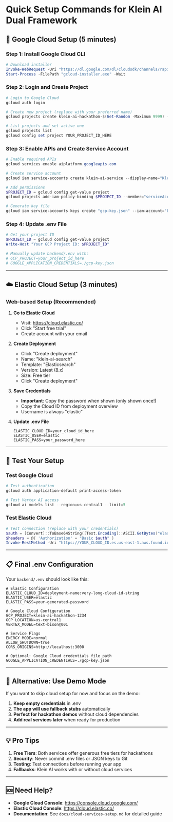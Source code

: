 # Quick Setup Commands for Klein AI Dual Framework

## 🚀 Google Cloud Setup (5 minutes)

### Step 1: Install Google Cloud CLI

```powershell
# Download installer
Invoke-WebRequest -Uri "https://dl.google.com/dl/cloudsdk/channels/rapid/GoogleCloudSDKInstaller.exe" -OutFile "gcloud-installer.exe"
Start-Process -FilePath "gcloud-installer.exe" -Wait
```

### Step 2: Login and Create Project

```powershell
# Login to Google Cloud
gcloud auth login

# Create new project (replace with your preferred name)
gcloud projects create klein-ai-hackathon-$(Get-Random -Maximum 9999) --name="Klein AI Hackathon"

# List projects and set active one
gcloud projects list
gcloud config set project YOUR_PROJECT_ID_HERE
```

### Step 3: Enable APIs and Create Service Account

```powershell
# Enable required APIs
gcloud services enable aiplatform.googleapis.com

# Create service account
gcloud iam service-accounts create klein-ai-service --display-name="Klein AI Service"

# Add permissions
$PROJECT_ID = gcloud config get-value project
gcloud projects add-iam-policy-binding $PROJECT_ID --member="serviceAccount:klein-ai-service@$PROJECT_ID.iam.gserviceaccount.com" --role="roles/aiplatform.user"

# Generate key file
gcloud iam service-accounts keys create "gcp-key.json" --iam-account="klein-ai-service@$PROJECT_ID.iam.gserviceaccount.com"
```

### Step 4: Update .env File

```powershell
# Get your project ID
$PROJECT_ID = gcloud config get-value project
Write-Host "Your GCP Project ID: $PROJECT_ID"

# Manually update backend/.env with:
# GCP_PROJECT=your_project_id_here
# GOOGLE_APPLICATION_CREDENTIALS=./gcp-key.json
```

---

## ☁️ Elastic Cloud Setup (3 minutes)

### Web-based Setup (Recommended)

1. **Go to Elastic Cloud**

   - Visit: https://cloud.elastic.co/
   - Click "Start free trial"
   - Create account with your email

2. **Create Deployment**

   - Click "Create deployment"
   - Name: "klein-ai-search"
   - Template: "Elasticsearch"
   - Version: Latest (8.x)
   - Size: Free tier
   - Click "Create deployment"

3. **Save Credentials**

   - **Important**: Copy the password when shown (only shown once!)
   - Copy the Cloud ID from deployment overview
   - Username is always "elastic"

4. **Update .env File**
   ```
   ELASTIC_CLOUD_ID=your_cloud_id_here
   ELASTIC_USER=elastic
   ELASTIC_PASS=your_password_here
   ```

---

## 🧪 Test Your Setup

### Test Google Cloud

```powershell
# Test authentication
gcloud auth application-default print-access-token

# Test Vertex AI access
gcloud ai models list --region=us-central1 --limit=5
```

### Test Elastic Cloud

```powershell
# Test connection (replace with your credentials)
$auth = [Convert]::ToBase64String([Text.Encoding]::ASCII.GetBytes("elastic:YOUR_PASSWORD"))
$headers = @{ 'Authorization' = "Basic $auth" }
Invoke-RestMethod -Uri "https://YOUR_CLOUD_ID.es.us-east-1.aws.found.io:9243/" -Headers $headers
```

---

## 📋 Final .env Configuration

Your `backend/.env` should look like this:

```env
# Elastic Configuration
ELASTIC_CLOUD_ID=deployment-name:very-long-cloud-id-string
ELASTIC_USER=elastic
ELASTIC_PASS=your-generated-password

# Google Cloud Configuration
GCP_PROJECT=klein-ai-hackathon-1234
GCP_LOCATION=us-central1
VERTEX_MODEL=text-bison@001

# Service Flags
ENERGY_MODE=normal
ALLOW_SHUTDOWN=true
CORS_ORIGINS=http://localhost:3000

# Optional: Google Cloud credentials file path
GOOGLE_APPLICATION_CREDENTIALS=./gcp-key.json
```

---

## 🎯 Alternative: Use Demo Mode

If you want to skip cloud setup for now and focus on the demo:

1. **Keep empty credentials** in .env
2. **The app will use fallback stubs** automatically
3. **Perfect for hackathon demos** without cloud dependencies
4. **Add real services later** when ready for production

---

## 💡 Pro Tips

1. **Free Tiers**: Both services offer generous free tiers for hackathons
2. **Security**: Never commit .env files or JSON keys to Git
3. **Testing**: Test connections before running your app
4. **Fallbacks**: Klein AI works with or without cloud services

---

## 🆘 Need Help?

- **Google Cloud Console**: https://console.cloud.google.com/
- **Elastic Cloud Console**: https://cloud.elastic.co/
- **Documentation**: See `docs/cloud-services-setup.md` for detailed guide
